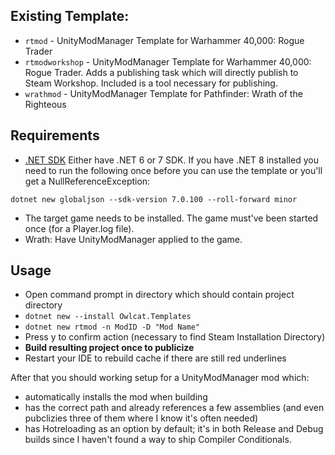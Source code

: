 ## Existing Template:

- `rtmod`  - UnityModManager Template for Warhammer 40,000: Rogue Trader
- `rtmodworkshop`  - UnityModManager Template for Warhammer 40,000: Rogue Trader. Adds a publishing task which will directly publish to Steam Workshop. Included is a tool necessary for publishing.
- `wrathmod`  - UnityModManager Template for Pathfinder: Wrath of the Righteous

## Requirements

- [.NET SDK](https://dotnet.microsoft.com/en-us/download) Either have .NET 6 or 7 SDK. If you have .NET 8 installed you need to run the following once before you can use the template or you'll get a NullReferenceException:

`dotnet new globaljson --sdk-version 7.0.100 --roll-forward minor` 
- The target game needs to be installed. The game must've been started once (for a Player.log file).
- Wrath: Have UnityModManager applied to the game.

## Usage

- Open command prompt in directory which should contain project directory
- `dotnet new --install Owlcat.Templates`
- `dotnet new rtmod -n ModID -D "Mod Name"`
- Press y to confirm action (necessary to find Steam Installation Directory)
- **Build resulting project once to publicize**
- Restart your IDE to rebuild cache if there are still red underlines

After that you should working setup for a UnityModManager mod which:

- automatically installs the mod when building
- has the correct path and already references a few assemblies (and even pubclizies three of them where I know it's often needed)
- has Hotreloading as an option by default; it's in both Release and Debug builds since I haven't found a way to ship Compiler Conditionals.

